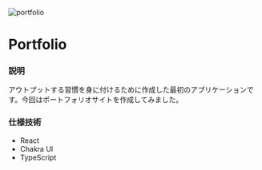 ![portfolio](https://user-images.githubusercontent.com/68511759/122046136-7d805a00-ce19-11eb-8244-c70ab49c0d51.png)
# Portfolio
### 説明
アウトプットする習慣を身に付けるために作成した最初のアプリケーションです。今回はポートフォリオサイトを作成してみました。
### 仕様技術
- React
- Chakra UI
- TypeScript


